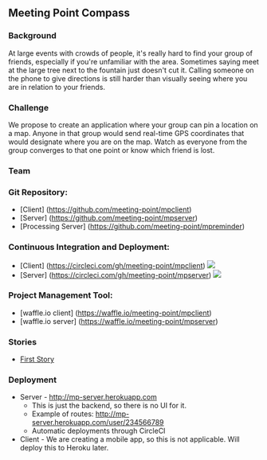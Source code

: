 
Meeting Point Compass
--------------------

### Background

At large events with crowds of people, it's really hard to find your group of friends, especially if you're unfamiliar with the area. Sometimes saying meet at the large tree next to the fountain just doesn't cut it. Calling someone on the phone to give directions is still harder than visually seeing where you are in relation to your friends.

### Challenge

We propose to create an application where your group can pin a location on a map. Anyone in that group would send real-time GPS coordinates that would designate where you are on the map. Watch as everyone from the group converges to that one point or know which friend is lost.

### Team

### Git Repository:
* [Client] (https://github.com/meeting-point/mpclient)
* [Server] (https://github.com/meeting-point/mpserver)
* [Processing Server] (https://github.com/meeting-point/mpreminder)

### Continuous Integration and Deployment:
* [Client] (https://circleci.com/gh/meeting-point/mpclient) ![](https://circleci.com/gh/meeting-point/mpclient.svg?style=shield&circle-token=:circle-token)
* [Server] (https://circleci.com/gh/meeting-point/mpserver) ![](https://circleci.com/gh/meeting-point/mpserver.svg?style=shield&circle-token=:circle-token)

### Project Management Tool:
* [waffle.io client] (https://waffle.io/meeting-point/mpclient)
* [waffle.io server] (https://waffle.io/meeting-point/mpserver)

### Stories
* [First Story](https://github.com/meeting-point/mpclient/issues/1)

### Deployment
* Server - http://mp-server.herokuapp.com
	- This is just the backend, so there is no UI for it.
	- Example of routes: http://mp-server.herokuapp.com/user/234566789
	- Automatic deployments through CircleCI
* Client - We are creating a mobile app, so this is not applicable. Will deploy this to Heroku later.
